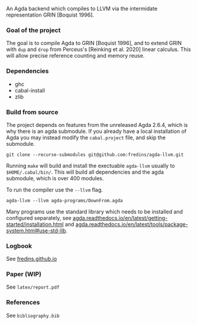 An Agda backend which compiles to LLVM via the intermidate representation GRIN [Boquist 1996].  

### Goal of the project

The goal is to compile Agda to GRIN [Boquist 1996], and to extend GRIN with `dup` and `drop` from Perceus's [Reinking et al. 2020] linear calculus. This will allow precise reference counting and memory reuse.  

### Dependencies

- ghc
- cabal-install
- zlib

### Build from source

The project depends on features from the unreleased Agda 2.6.4, which is why there is an agda submodule. If you already
have a local installation of Agda you may instead modify the `cabal.project` file, and skip the submodule.  

```
git clone --recurse-submodules git@github.com:fredins/agda-llvm.git
```

Running `make` will build and install the exectuable `agda-llvm` usually to `$HOME/.cabal/bin/`. This will build all dependencies and the agda submodule, which is over 400 modules. 

To run the compiler use the `--llvm` flag.  

```
agda-llvm --llvm agda-programs/DownFrom.agda
```

Many programs use the standard library which needs to be installed and configured separately, see [agda.readthedocs.io/en/latest/getting-started/installation.html](https://agda.readthedocs.io/en/latest/getting-started/installation.html) and [agda.readthedocs.io/en/latest/tools/package-system.html#use-std-lib](https://agda.readthedocs.io/en/latest/tools/package-system.html#use-std-lib).  

### Logbook
See [fredins.github.io](https://fredins.github.io)

### Paper (WIP)

See `latex/report.pdf`

### References
See `bibliography.bib`
